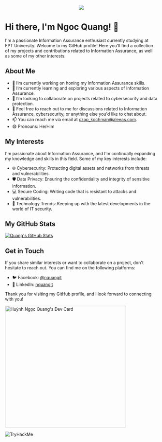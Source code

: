 <div id="header" align="center">
  <img src="https://media.giphy.com/media/qgQUggAC3Pfv687qPC/giphy.gif"/>
</div>

# Hi there, I'm Ngoc Quang! 👋

I'm a passionate Information Assurance enthusiast currently studying at FPT University. Welcome to my GitHub profile! Here you'll find a collection of my projects and contributions related to Information Assurance, as well as some of my other interests.

## About Me

- 🔭 I’m currently working on honing my Information Assurance skills.
- 🌱 I’m currently learning and exploring various aspects of Information Assurance.
- 👯 I’m looking to collaborate on projects related to cybersecurity and data protection.
- 💬 Feel free to reach out to me for discussions related to Information Assurance, cybersecurity, or anything else you'd like to chat about.
- 📫 You can reach me via email at [czap_kochman@aleeas.com](mailto:czap_kochman@aleeas.com).
- 😄 Pronouns: He/Him

## My Interests

I'm passionate about Information Assurance, and I'm continually expanding my knowledge and skills in this field. Some of my key interests include:

- 🌐 Cybersecurity: Protecting digital assets and networks from threats and vulnerabilities.
- 🛡️ Data Privacy: Ensuring the confidentiality and integrity of sensitive information.
- 💻 Secure Coding: Writing code that is resistant to attacks and vulnerabilities.
- 🚀 Technology Trends: Keeping up with the latest developments in the world of IT security.

## My GitHub Stats

[![Quang's GitHub Stats](https://github-readme-stats.vercel.app/api?username=nquangit&show_icons=true&count_private=true&theme=dark)](https://github.com/nquangit)

## Get in Touch

If you share similar interests or want to collaborate on a project, don't hesitate to reach out. You can find me on the following platforms:

- 🐦 Facebook: [@nquangit](https://www.facebook.com/quangIT2k4/)
- 💼 LinkedIn: [nquangit](https://www.linkedin.com/in/nquangit/)

Thank you for visiting my GitHub profile, and I look forward to connecting with you!

<a href="https://app.daily.dev/nquangit"><img src="https://api.daily.dev/devcards/7fd1020532254fcb8dd29fd7e7ed9c97.png?r=3kb" width="400" alt="Huỳnh Ngọc Quang's Dev Card"/></a>
<!---
nquangit/nquangit is a ✨ special ✨ repository because its `README.md` (this file) appears on your GitHub profile.
You can click the Preview link to take a look at your changes.
--->
<img src="https://tryhackme-badges.s3.amazonaws.com/ngocquang.png" alt="TryHackMe">
